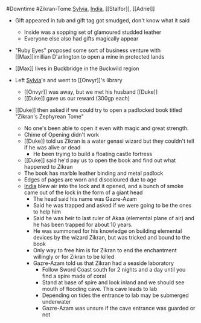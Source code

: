 #Downtime #Zikran-Tome
[Sylvia](PCs/Past/Sylvia.md), [India](PCs/Current/India.md), [[Stalfor]], [[Adriel]]

- Gift appeared in tub and gift tag got smudged, don't know what it said
	- Inside was a sopping set of glamoured studded leather
	- Everyone else also had gifts magically appear
- "Ruby Eyes" proposed some sort of business venture with [[Max]]imillian D'arlington to open a mine in protected lands
- [[Max]] lives in Buckbridge in the Buckwild region

- Left [Sylvia](PCs/Past/Sylvia.md)'s and went to [[Onvyr]]'s library
	- [[Onvyr]] was away, but we met his husband [[Duke]]
	- [[Duke]] gave us our reward (300gp each)

- [[Duke]] then asked if we could try to open a padlocked book titled "Zikran's Zephyrean Tome"
	- No one's been able to open it even with magic and great strength.
	- Chime of Opening didn't work
	- [[Duke]] told us Zikran is a water genasi wizard but they couldn't tell if he was alive or dead
		- He been trying to build a floating castle fortress
	- [[Duke]] said he'd pay us to open the book and find out what happened to Zikran
	- The book has marble leather binding and metal padlock
	- Edges of pages are worn and discoloured due to age
	- [India](PCs/Current/India.md) blew air into the lock and it opened, and a bunch of smoke came out of the lock in the form of a giant head
		- The head said his name was Gazre-Azam
		- Said he was trapped and asked if we were going to be the ones to help him
		- Said he was heir to last ruler of Akaa (elemental plane of air) and he has been trapped for about 10 years.
		- He was summoned for his knowledge on building elemental devices by the wizard Zikran, but was tricked and bound to the book
		- Only way to free him is for Zikran to end the enchantment willingly or for Zikran to be killed
		- Gazre-Azam told us that Zikran had a seaside laboratory
			- Follow Sword Coast south for 2 nights and a day until you find a spire made of coral
			- Stand at base of spire and look inland and we should see mouth of flooding cave. This cave leads to lab
			- Depending on tides the entrance to lab may be submerged underwater
			- Gazre-Azam was unsure if the cave entrance was guarded or not